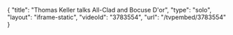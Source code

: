 {
    "title": "Thomas Keller talks All-Clad and Bocuse D'or",
    "type": "solo",
    "layout": "iframe-static",
    "videoId": "3783554",
    "url": "\/tvpembed\/3783554"
}